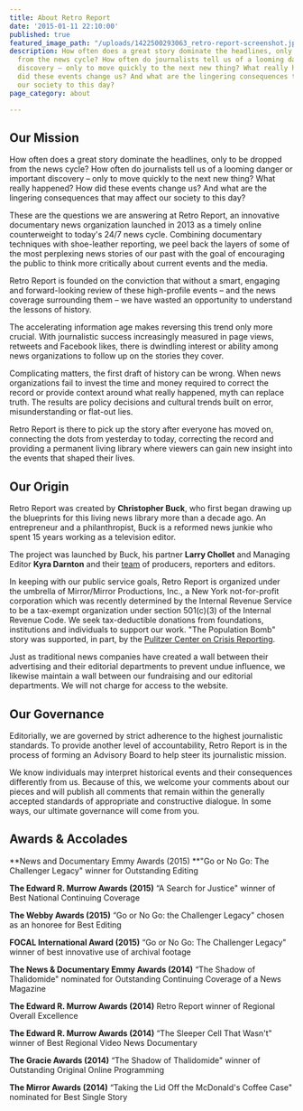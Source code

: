```yaml
---
title: About Retro Report
date: '2015-01-11 22:10:00'
published: true
featured_image_path: "/uploads/1422500293063_retro-report-screenshot.jpg"
description: How often does a great story dominate the headlines, only to be dropped
  from the news cycle? How often do journalists tell us of a looming danger or important
  discovery – only to move quickly to the next new thing? What really happened? How
  did these events change us? And what are the lingering consequences that may affect
  our society to this day?
page_category: about

---
```

## Our Mission

How often does a great story dominate the headlines, only to be dropped from the news cycle? How often do journalists tell us of a looming danger or important discovery – only to move quickly to the next new thing? What really happened? How did these events change us? And what are the lingering consequences that may affect our society to this day?

These are the questions we are answering at Retro Report, an innovative documentary news organization launched in 2013 as a timely online counterweight to today's 24/7 news cycle. Combining documentary techniques with shoe-leather reporting, we peel back the layers of some of the most perplexing news stories of our past with the goal of encouraging the public to think more critically about current events and the media.

Retro Report is founded on the conviction that without a smart, engaging and forward-looking review of these high-profile events – and the news coverage surrounding them – we have wasted an opportunity to understand the lessons of history.

The accelerating information age makes reversing this trend only more crucial. With journalistic success increasingly measured in page views, retweets and Facebook likes, there is dwindling interest or ability among news organizations to follow up on the stories they cover.

Complicating matters, the first draft of history can be wrong. When news organizations fail to invest the time and money required to correct the record or provide context around what really happened, myth can replace truth. The results are policy decisions and cultural trends built on error, misunderstanding or flat-out lies.

Retro Report is there to pick up the story after everyone has moved on, connecting the dots from yesterday to today, correcting the record and providing a permanent living library where viewers can gain new insight into the events that shaped their lives.

## Our Origin

Retro Report was created by **Christopher Buck**, who first began drawing up the blueprints for this living news library more than a decade ago. An entrepreneur and a philanthropist, Buck is a reformed news junkie who spent 15 years working as a television editor.

The project was launched by Buck, his partner **Larry Chollet** and Managing Editor **Kyra Darnton** and their [team](http://retroreport.org/about/masthead/) of producers, reporters and editors.

In keeping with our public service goals, Retro Report is organized under the umbrella of Mirror/Mirror Productions, Inc., a New York not-for-profit corporation which was recently determined by the Internal Revenue Service to be a tax-exempt organization under section 501(c)(3) of the Internal Revenue Code. We seek tax-deductible donations from foundations, institutions and individuals to support our work. "The Population Bomb" story was supported, in part, by the [Pulitzer Center on Crisis Reporting](http://pulitzercenter.org).

Just as traditional news companies have created a wall between their advertising and their editorial departments to prevent undue influence, we likewise maintain a wall between our fundraising and our editorial departments. We will not charge for access to the website.

## Our Governance

Editorially, we are governed by strict adherence to the highest journalistic standards. To provide another level of accountability, Retro Report is in the process of forming an Advisory Board to help steer its journalistic mission.

We know individuals may interpret historical events and their consequences differently from us. Because of this, we welcome your comments about our pieces and will publish all comments that remain within the generally accepted standards of appropriate and constructive dialogue. In some ways, our ultimate governance will come from you.

## Awards & Accolades

**News and Documentary Emmy Awards (2015)
**"Go or No Go: The Challenger Legacy" winner for Outstanding Editing

**The Edward R. Murrow Awards (2015)**
“A Search for Justice" winner of Best National Continuing Coverage

**The Webby Awards (2015)**
“Go or No Go: the Challenger Legacy" chosen as an honoree for Best Editing

**FOCAL International Award (2015)**
“Go or No Go: The Challenger Legacy" winner of best innovative use of archival footage

**The News & Documentary Emmy Awards (2014)**
“The Shadow of Thalidomide" nominated for Outstanding Continuing Coverage of a News Magazine

**The Edward R. Murrow Awards (2014)**
Retro Report winner of Regional Overall Excellence

**The Edward R. Murrow Awards (2014)**
“The Sleeper Cell That Wasn't" winner of Best Regional Video News Documentary

**The Gracie Awards (2014)**
“The Shadow of Thalidomide" winner of Outstanding Original Online Programming

**The Mirror Awards (2014)**
“Taking the Lid Off the McDonald's Coffee Case" nominated for Best Single Story
